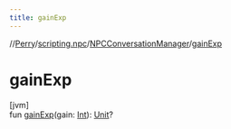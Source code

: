 ```yaml
---
title: gainExp
---
```

//[Perry](../../../index.html)/[scripting.npc](../index.html)/[NPCConversationManager](index.html)/[gainExp](gain-exp.html)



# gainExp



[jvm]\
fun [gainExp](gain-exp.html)(gain: [Int](https://kotlinlang.org/api/latest/jvm/stdlib/kotlin/-int/index.html)): [Unit](https://kotlinlang.org/api/latest/jvm/stdlib/kotlin/-unit/index.html)?




